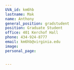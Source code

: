 ```yaml
---
UVA_id: km6hb
lastname: Mak
name: Anthony
general_position: gradstudent
position: Graduate Student
office: 401 Kerchof Hall
phone: 434-924-8777
email: km6hb@virginia.edu
image:
personal_page:


---
```

